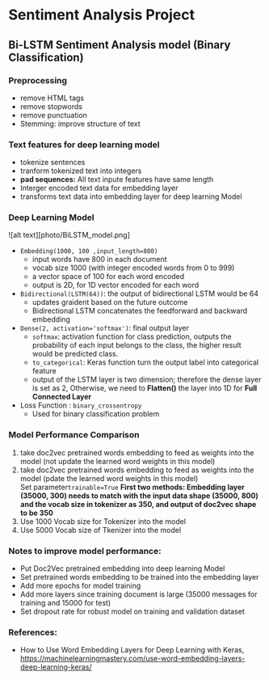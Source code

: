 # Sentiment Analysis Project

## Bi-LSTM Sentiment Analysis model (Binary Classification)
### Preprocessing
- remove HTML tags
- remove stopwords
- remove punctuation
- Stemming: improve structure of text

### Text features for deep learning model
- tokenize sentences
- tranform tokenized text into integers
- **pad sequences:** All text inpute features have same length
- Interger encoded text data for embedding layer
- transforms text data into embedding layer for deep learning Model

### Deep Learning Model
![alt text][photo/BiLSTM_model.png]
- ``Embedding(1000, 100 ,input_length=800)``
   - input words have 800 in each document
   - vocab size 1000 (with integer encoded words from 0 to 999)
   - a vector space of 100 for each word encoded
   - output is 2D, for 1D vector encoded for each word
- ``Bidirectional(LSTM(64))``: the output of bidirectional LSTM would be 64
  - updates graident based on the future outcome
  - Bidirectional LSTM concatenates the feedforward and backward embedding
- ``Dense(2, activation='softmax')``: final output layer
  - ``softmax``: activation function for class prediction, outputs the probability of each input belongs to the class, the higher result would be predicted class.
  - ``to_categorical``: Keras function turn the output label into categorical feature
  - output of the LSTM layer is two dimension; therefore the dense layer is set as 2, Otherwise, we need to **Flatten()** the layer into 1D for **Full Connected Layer**
- Loss Function : ``binary_crossentropy``
  - Used for binary classification problem

### Model Performance Comparison
1. take doc2vec pretrained words embedding to feed as weights into the model (not update the learned word weights in this model)
2. take doc2vec pretrained words embedding to feed as weights into the model (pdate the learned word weights in this model) <br>Set parameter``trainable=True``
**First two methods: Embedding layer (35000, 300) needs to match with the input data shape (35000, 800) and the vocab size in tokenizer as 350, and output of doc2vec shape to be 350**
3. Use 1000 Vocab size for Tokenizer into the model
4. Use 5000 Vocab size of Tkenizer into the model

### Notes to improve model performance:
- Put Doc2Vec pretrained embedding into deep learning Model
- Set pretrained words embedding to be trained into the embedding layer
- Add more epochs for model training
- Add more layers since training document is large (35000 messages for training and 15000 for test)
- Set dropout rate for robust model on training and validation dataset

### References:
- How to Use Word Embedding Layers for Deep Learning with Keras, <br>https://machinelearningmastery.com/use-word-embedding-layers-deep-learning-keras/
